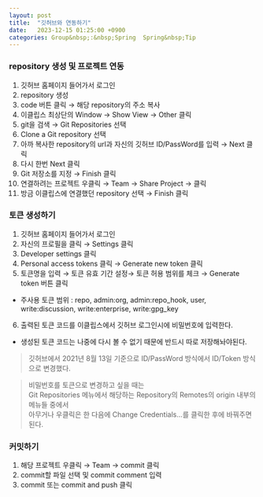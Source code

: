 ```yaml
---
layout: post
title:  "깃허브와 연동하기"
date:   2023-12-15 01:25:00 +0900
categories: Group&nbsp;:&nbsp;Spring  Spring&nbsp;Tip
---
```


### repository 생성 및 프로젝트 연동

1. 깃허브 홈페이지 들어가서 로그인
2. repository 생성
3. code 버튼 클릭 → 해당 repository의 주소 복사
4. 이클립스 최상단의 Window → Show View → Other 클릭
5. git을 검색 →  Git Repositories 선택
6. Clone a Git repository 선택
7. 아까 복사한 repository의 url과 자신의 깃허브 ID/PassWord를 입력 → Next 클릭
8. 다시 한번 Next 클릭
9. Git 저장소를 지정 → Finish 클릭
10. 연결하려는 프로젝트 우클릭 → Team → Share Project → 클릭
11. 방금 이클립스에 연결했던 repository 선택 → Finish 클릭

### 토큰 생성하기

1. 깃허브 홈페이지 들어가서 로그인
2. 자신의 프로필을 클릭 → Settings 클릭
3. Developer settings 클릭
4. Personal access tokens 클릭 → Generate new token 클릭
5. 토큰명을 입력 → 토큰 유효 기간 설정→ 토큰 허용 범위를 체크 → Generate token 버튼 클릭
  - 주사용 토큰 범위 : repo, admin:org, admin:repo_hook, user, write:discussion, write:enterprise, write:gpg_key
6. 출력된 토큰 코드를 이클립스에서 깃허브 로그인시에 비밀번호에 입력한다.
  - 생성된 토큰 코드는 나중에 다시 볼 수 없기 때문에 반드시 따로 저장해놔야된다.

>깃허브에서 2021년 8월 13일 기준으로 ID/PassWord 방식에서 ID/Token 방식으로 변경했다.

> 비밀번호를 토큰으로 변경하고 싶을 때는  
>Git Repositories 메뉴에서 해당하는 Repository의 Remotes의 origin 내부의 메뉴들 중에서  
>아무거나 우클릭은 한 다음에 Change Credentials...를 클릭한 후에 바꿔주면 된다.

### 커밋하기

1. 해당 프로젝트 우클릭 → Team → commit 클릭
2. commit할 파일 선택 및 commit comment 입력
3. commit 또는 commit and push 클릭